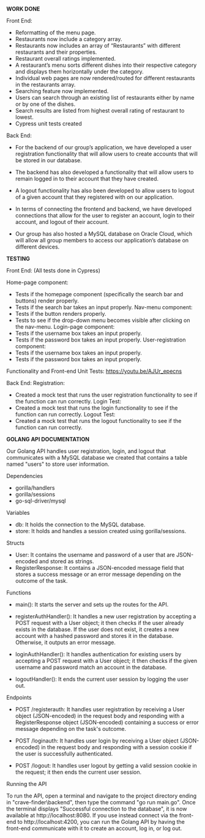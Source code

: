 **WORK DONE**

Front End:
- Reformatting of the menu page.
- Restaurants now include a category array.
- Restaurants now includes an array of “Restaurants” with different restaurants and their properties.
- Restaurant overall ratings implemented.
- A restaurant’s menu sorts different dishes into their respective category and displays them horizontally under the category.
- Individual web pages are now rendered/routed for different restaurants in the restaurants array.
- Searching feature now implemented.
- Users can search through an existing list of restaurants either by name or by one of the dishes.
- Search results are listed from highest overall rating of restaurant to lowest.
- Cypress unit tests created

Back End:
- For the backend of our group’s application, we have developed a user registration functionality that will allow users to create accounts that will be stored in our database.

- The backend has also developed a functionality that will allow users to remain logged in to their account that they have created.

- A logout functionality has also been developed to allow users to logout of a given account that they registered with on our application.

- In terms of connecting the frontend and backend, we have developed connections that allow for the user to register an account, login to their account, and logout of their account. 

- Our group has also hosted a MySQL database on Oracle Cloud, which will allow all group members to access our application’s database on different devices.




**TESTING**

Front End: (All tests done in Cypress)

Home-page component: 
- Tests if the homepage component (specifically the search bar and buttons) render properly.
- Tests if the search bar takes an input properly.
Nav-menu component:
- Tests if the button renders properly.
- Tests to see if the drop-down menu becomes visible after clicking on the nav-menu.
Login-page component:
- Tests if the username box takes an input properly.
- Tests if the password box takes an input properly.
User-registration component:
- Tests if the username box takes an input properly.
- Tests if the password box takes an input properly.

Functionality and Front-end Unit Tests:
https://youtu.be/AJUr_epecns


Back End: 
Registration:
- Created a mock test that runs the user registration functionality to see if the function can run correctly.
Login Test: 
- Created a mock test that runs the login functionality to see if the function can run correctly.
Logout Test:
- Created a mock test that runs the logout functionality to see if the function can run correctly.



**GOLANG API DOCUMENTATION**

Our Golang API handles user registration, login, and logout that communicates with a MySQL database we created that contains a table named "users" to store user information.

Dependencies
- gorilla/handlers
- gorilla/sessions
- go-sql-driver/mysql


Variables
- db: It holds the connection to the MySQL database.
- store: It holds and handles a session created using gorilla/sessions.


Structs
- User: It contains the username and password of a user that are JSON-encoded and stored as strings.
- RegisterResponse: It contains a JSON-encoded message field that stores a success message or an error message depending on the outcome of the task.


Functions
- main(): It starts the server and sets up the routes for the API.

- registerAuthHandler(): It handles a new user registration by accepting a POST request with a User object; it then checks if the user already exists in the database. If the user does not exist, it creates a new account with a hashed password and stores it in the database. Otherwise, it outputs an error message.

- loginAuthHandler(): It handles authentication for existing users by accepting a POST request with a User object; it then checks if the given username and password match an account in the database.

- logoutHandler(): It ends the current user session by logging the user out.


Endpoints
- POST /registerauth: It handles user registration by receiving a User object (JSON-encoded) in the request body and responding with a RegisterResponse object (JSON-encoded) containing a success or error message depending on the task's outcome.

- POST /loginauth: It handles user login by receiving a User object (JSON-encoded) in the request body and responding with a session cookie if the user is successfully authenticated.

- POST /logout: It handles user logout by getting a valid session cookie in the request; it then ends the current user session.


Running the API

To run the API, open a terminal and navigate to the project directory ending in "crave-finder\backend", then type the command "go run main.go". Once the terminal displays "Successful connection to the database", it is now available at http://localhost:8080.
If you use instead connect via the front-end to http://localhost:4200, you can run the Golang API by having the front-end communicate with it to create an account, log in, or log out.
